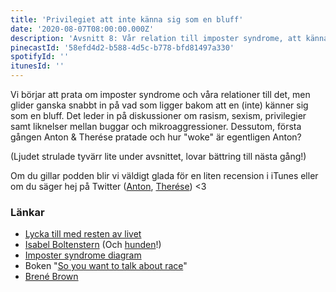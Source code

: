 ```yaml
---
title: 'Privilegiet att inte känna sig som en bluff'
date: '2020-08-07T08:00:00.000Z'
description: 'Avsnitt 8: Vår relation till imposter syndrome, att känna sig som en bluff och hur det relaterar till rasism, sexism, privilegier samt mycket annat.'
pinecastId: '58efd4d2-b588-4d5c-b778-bfd81497a330'
spotifyId: ''
itunesId: ''
---
```


Vi börjar att prata om imposter syndrome och våra relationer till det, men glider ganska snabbt in på vad som ligger bakom att en (inte) känner sig som en bluff. Det leder in på diskussioner om rasism, sexism, privilegier samt liknelser mellan buggar och mikroaggressioner. Dessutom, första gången Anton & Therése pratade och hur "woke" är egentligen Anton?

(Ljudet strulade tyvärr lite under avsnittet, lovar bättring till nästa gång!)

Om du gillar podden blir vi väldigt glada för en liten recension i iTunes eller om du säger hej på Twitter ([Anton](https://twitter.com/Awnton), [Therése](https://twitter.com/tkomstadius)) <3

### Länkar

- [Lycka till med resten av livet](https://www.adlibris.com/se/bok/lycka-till-med-resten-av-livet---varfor-helt-okej-ar-bra-nog-9789189061101)
- [Isabel Boltenstern](https://isabelboltenstern.com) (Och [hunden](https://www.instagram.com/whippetingrid/)!)
- [Imposter syndrome diagram](https://images.zapier.com/storage/photos/53d2a8dfa8a0a693e8e87c5cfeaa04b2.jpg-large?format=jpg)
- Boken "[So you want to talk about race](https://www.adlibris.com/se/bok/so-you-want-to-talk-about-race-9781580056779)"
- [Brené Brown](https://brenebrown.com)
